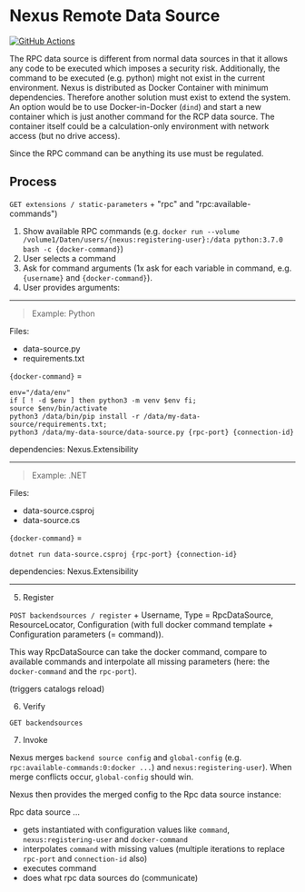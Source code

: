 # Nexus Remote Data Source

[![GitHub Actions](https://github.com/malstroem-labs/nexus-sources-remote/actions/workflows/build-and-publish.yml/badge.svg?branch=main)](https://github.com/malstroem-labs/nexus-sources-remote/actions)

The RPC data source is different from normal data sources in that it allows any code to be executed which imposes a security risk. Additionally, the command to be executed (e.g. python) might not exist in the current environment. Nexus is distributed as Docker Container with minimum dependencies. Therefore another solution must exist to extend the system. An option would be to use Docker-in-Docker (`dind`) and start a new container which is just another command for the RCP data source. The container itself could be a calculation-only environment with network access (but no drive access).

Since the RPC command can be anything its use must be regulated.

## Process
`GET extensions / static-parameters` + "rpc" and "rpc:available-commands")

1. Show available RPC commands (e.g. `docker run --volume /volume1/Daten/users/{nexus:registering-user}:/data python:3.7.0 bash -c {docker-command}`)
2. User selects a command
3. Ask for command arguments (1x ask for each variable in command, e.g. `{username}` and `{docker-command}`).
4. User provides arguments:

______________________________

> Example: Python

Files:
 - data-source.py
 - requirements.txt

`{docker-command}` =

```properties
env="/data/env"
if [ ! -d $env ] then python3 -m venv $env fi;
source $env/bin/activate
python3 /data/bin/pip install -r /data/my-data-source/requirements.txt;
python3 /data/my-data-source/data-source.py {rpc-port} {connection-id}
```

dependencies: Nexus.Extensibility

______________________________


> Example: .NET

Files:
 - data-source.csproj
 - data-source.cs

`{docker-command}` =

```properties
dotnet run data-source.csproj {rpc-port} {connection-id}
```

dependencies: Nexus.Extensibility

______________________________

5. Register

`POST backendsources / register` + Username, Type = RpcDataSource, ResourceLocator, Configuration (with full docker command template + Configuration parameters (= command)). 

This way RpcDataSource can take the docker command, compare to available commands and interpolate all missing parameters (here: the `docker-command` and the `rpc-port`). 

(triggers catalogs reload)

6. Verify

`GET backendsources`

7. Invoke

Nexus merges `backend source config` and `global-config` (e.g. `rpc:available-commands:0:docker ...`) and `nexus:registering-user`). When merge conflicts occur, `global-config` should win.

Nexus then provides the merged config to the Rpc data source instance:

Rpc data source ...
- gets instantiated with configuration values like `command`, `nexus:registering-user` and `docker-command`
- interpolates `command` with missing values (multiple iterations to replace `rpc-port` and `connection-id` also)
- executes command
- does what rpc data sources do (communicate)

